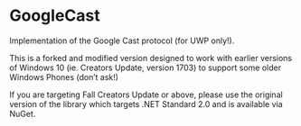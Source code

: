 # GoogleCast
Implementation of the Google Cast protocol (for UWP only!).

This is a forked and modified version designed to work with earlier versions of Windows 10 (ie. Creators Update, version 1703) to support some older Windows Phones (don’t ask!)

If you are targeting Fall Creators Update or above, please use the original version of the library which targets .NET Standard 2.0 and is available via NuGet.

